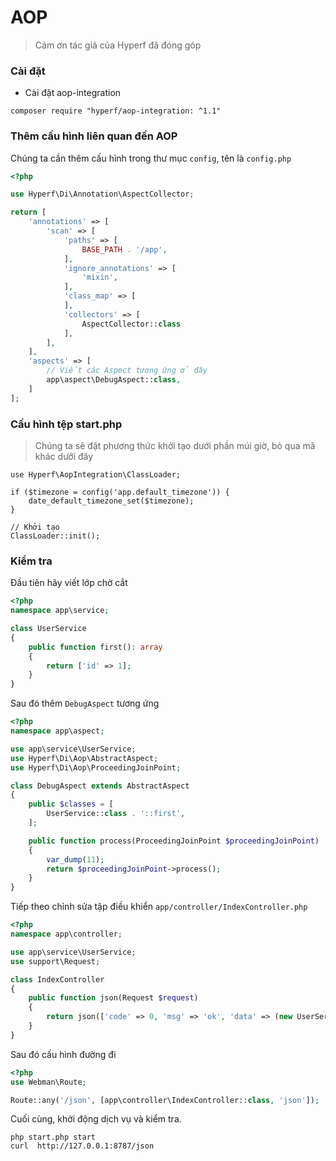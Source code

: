 # AOP

> Cảm ơn tác giả của Hyperf đã đóng góp

### Cài đặt

- Cài đặt aop-integration

```shell
composer require "hyperf/aop-integration: ^1.1"
```

### Thêm cấu hình liên quan đến AOP

Chúng ta cần thêm cấu hình trong thư mục `config`, tên là `config.php`

```php
<?php

use Hyperf\Di\Annotation\AspectCollector;

return [
    'annotations' => [
        'scan' => [
            'paths' => [
                BASE_PATH . '/app',
            ],
            'ignore_annotations' => [
                'mixin',
            ],
            'class_map' => [
            ],
            'collectors' => [
                AspectCollector::class
            ],
        ],
    ],
    'aspects' => [
        // Viết các Aspect tương ứng ở đây
        app\aspect\DebugAspect::class,
    ]
];

```

### Cấu hình tệp start.php

> Chúng ta sẽ đặt phương thức khởi tạo dưới phần múi giờ, bỏ qua mã khác dưới đây

```
use Hyperf\AopIntegration\ClassLoader;

if ($timezone = config('app.default_timezone')) {
    date_default_timezone_set($timezone);
}

// Khởi tạo
ClassLoader::init();
```

### Kiểm tra

Đầu tiên hãy viết lớp chờ cắt

```php
<?php
namespace app\service;

class UserService
{
    public function first(): array
    {
        return ['id' => 1];
    }
}
```

Sau đó thêm `DebugAspect` tương ứng

```php
<?php
namespace app\aspect;

use app\service\UserService;
use Hyperf\Di\Aop\AbstractAspect;
use Hyperf\Di\Aop\ProceedingJoinPoint;

class DebugAspect extends AbstractAspect
{
    public $classes = [
        UserService::class . '::first',
    ];

    public function process(ProceedingJoinPoint $proceedingJoinPoint)
    {
        var_dump(11);
        return $proceedingJoinPoint->process();
    }
}
```

Tiếp theo chỉnh sửa tập điều khiển `app/controller/IndexController.php`

```php
<?php
namespace app\controller;

use app\service\UserService;
use support\Request;

class IndexController
{
    public function json(Request $request)
    {
        return json(['code' => 0, 'msg' => 'ok', 'data' => (new UserService())->first()]);
    }
}
```

Sau đó cấu hình đường đi

```php
<?php
use Webman\Route;

Route::any('/json', [app\controller\IndexController::class, 'json']);
```

Cuối cùng, khởi động dịch vụ và kiểm tra.

```shell
php start.php start
curl  http://127.0.0.1:8787/json
```
